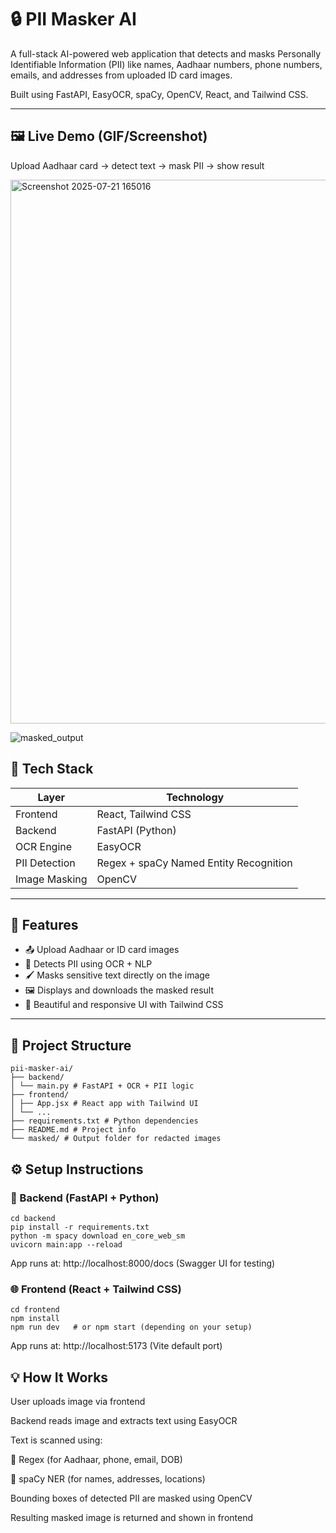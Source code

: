 # 🔒 PII Masker AI

A full-stack AI-powered web application that detects and masks Personally Identifiable Information (PII) like names, Aadhaar numbers, phone numbers, emails, and addresses from uploaded ID card images.

Built using FastAPI, EasyOCR, spaCy, OpenCV, React, and Tailwind CSS.

---

## 🖼️ Live Demo (GIF/Screenshot)

Upload Aadhaar card → detect text → mask PII → show result

  <img width="1855" height="870" alt="Screenshot 2025-07-21 165016" src="https://github.com/user-attachments/assets/71c17ed4-b6e3-412d-9a18-3a854ab60d13" />
  
   ![masked_output](https://github.com/user-attachments/assets/4bffd6c9-7be6-44e5-acab-27dc98261611)


## 🚀 Tech Stack

| Layer        | Technology                        |
|--------------|------------------------------------|
| Frontend     | React, Tailwind CSS                |
| Backend      | FastAPI (Python)                   |
| OCR Engine   | EasyOCR                            |
| PII Detection| Regex + spaCy Named Entity Recognition |
| Image Masking| OpenCV                             |

---

## 🎯 Features

- 📤 Upload Aadhaar or ID card images
- 🧠 Detects PII using OCR + NLP
- 🖌️ Masks sensitive text directly on the image
- 🖼️ Displays and downloads the masked result
- 🧩 Beautiful and responsive UI with Tailwind CSS

---

## 📂 Project Structure

```
pii-masker-ai/
├── backend/
│ └── main.py # FastAPI + OCR + PII logic
├── frontend/
│ ├── App.jsx # React app with Tailwind UI
│ └── ...
├── requirements.txt # Python dependencies
├── README.md # Project info
└── masked/ # Output folder for redacted images
```



## ⚙️ Setup Instructions

### 🔧 Backend (FastAPI + Python)

```
cd backend
pip install -r requirements.txt
python -m spacy download en_core_web_sm
uvicorn main:app --reload
```

App runs at: http://localhost:8000/docs (Swagger UI for testing)

### 🌐 Frontend (React + Tailwind CSS)

```
cd frontend
npm install
npm run dev   # or npm start (depending on your setup)
```
App runs at: http://localhost:5173 (Vite default port)



## 💡 How It Works

  User uploads image via frontend

  Backend reads image and extracts text using EasyOCR

  Text is scanned using:

  🧠 Regex (for Aadhaar, phone, email, DOB)

  🧠 spaCy NER (for names, addresses, locations)

  Bounding boxes of detected PII are masked using OpenCV

  Resulting masked image is returned and shown in frontend
